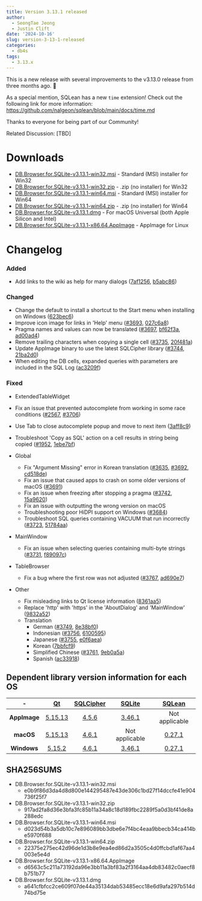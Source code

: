 ```yaml
---
title: Version 3.13.1 released
author:
  - SeongTae Jeong
  - Justin Clift
date: '2024-10-16'
slug: version-3-13-1-released
categories:
  - db4s
tags:
  - 3.13.x
---
```


This is a new release with several improvements to the v3.13.0 release from three months ago. :rocket:

As a special mention, SQLean has a new `time` extension! Check out the following link for more information: https://github.com/nalgeon/sqlean/blob/main/docs/time.md

Thanks to everyone for being part of our Community!

Related Discussion: [TBD]

# Downloads

* [DB.Browser.for.SQLite-v3.13.1-win32.msi](https://download.sqlitebrowser.org/DB.Browser.for.SQLite-v3.13.1-win32.msi) - Standard (MSI) installer for Win32
* [DB.Browser.for.SQLite-v3.13.1-win32.zip](https://download.sqlitebrowser.org/DB.Browser.for.SQLite-v3.13.1-win32.zip) - .zip (no installer) for Win32
* [DB.Browser.for.SQLite-v3.13.1-win64.msi](https://download.sqlitebrowser.org/DB.Browser.for.SQLite-v3.13.1-win64.msi) - Standard (MSI) installer for Win64
* [DB.Browser.for.SQLite-v3.13.1-win64.zip](https://download.sqlitebrowser.org/DB.Browser.for.SQLite-v3.13.1-win64.zip) - .zip (no installer) for Win64
* [DB.Browser.for.SQLite-v3.13.1.dmg](https://download.sqlitebrowser.org/DB.Browser.for.SQLite-v3.13.1.dmg) - For macOS Universal (both Apple Silicon and Intel)
* [DB.Browser.for.SQLite-v3.13.1-x86.64.AppImage](https://download.sqlitebrowser.org/DB.Browser.for.SQLite-v3.13.1-x86.64.AppImage) - AppImage for Linux

# Changelog

### Added
- Add links to the wiki as help for many dialogs ([7af1256](https://github.com/sqlitebrowser/sqlitebrowser/commit/7af12565e77a5d88a0530a019aedd210763027b7), [b5abc86](https://github.com/sqlitebrowser/sqlitebrowser/commit/b5abc868aef3cc5ca908eb0af61e182205aa2291))

### Changed
- Change the default to install a shortcut to the Start menu when installing on Windows ([623bec6](https://github.com/sqlitebrowser/sqlitebrowser/commit/623bec64ce6e86f5b020b0370eeda86369d10157))
- Improve icon image for links in 'Help' menu ([#3693](https://github.com/sqlitebrowser/sqlitebrowser/issues/3693), [027c6a8](https://github.com/sqlitebrowser/sqlitebrowser/commit/027c6a8be8238102e1c4f483615dbd749251c2b6))
- Pragma names and values can now be translated ([#3697](https://github.com/sqlitebrowser/sqlitebrowser/pull/3697), [bf62f3a](https://github.com/sqlitebrowser/sqlitebrowser/commit/bf62f3afc4ad820c34e1be212baa6a4c24694baf), [ad00ad4](https://github.com/sqlitebrowser/sqlitebrowser/commit/ad00ad43059a28cd1a8dc81ed8c210d77b098b70))
- Remove trailing characters when copying a single cell ([#3735](https://github.com/sqlitebrowser/sqlitebrowser/issues/3735), [20f481a](https://github.com/sqlitebrowser/sqlitebrowser/commit/20f481a1887e92ab335901adbd41fdc70274f493))
- Update AppImage binary to use the latest SQLCipher library ([#3744](https://github.com/sqlitebrowser/sqlitebrowser/issues/3744), [21ba2d0](https://github.com/sqlitebrowser/sqlitebrowser/commit/21ba2d0eee164bfcacde884d5119650ba77ca8d7))
- When editing the DB cells, expanded queries with parameters are included in the SQL Log ([ac3209f](https://github.com/sqlitebrowser/sqlitebrowser/commit/ac3209f9e1e0b1386cebea9ab60c71d84632f5c1))

### Fixed
-  ExtendedTableWidget
  - Fix an issue that prevented autocomplete from working in some race conditions ([#2567](https://github.com/sqlitebrowser/sqlitebrowser/issues/2567), [#3706](https://github.com/sqlitebrowser/sqlitebrowser/issues/3706))
  - Use Tab to close autocomplete popup and move to next item ([3aff8c9](https://github.com/sqlitebrowser/sqlitebrowser/commit/3aff8c925e0761e9f4799150d9c45b76ed0b8b19))
  - Troubleshoot 'Copy as SQL' action on a cell results in string being copied ([#1952](https://github.com/sqlitebrowser/sqlitebrowser/issues/1952), [1ebe7bf](https://github.com/sqlitebrowser/sqlitebrowser/commit/1ebe7bf2505d91876da6f0bb29d597edc3834015))

- Global
  - Fix "Argument Missing" error in Korean translation ([#3635](https://github.com/sqlitebrowser/sqlitebrowser/issues/3635), [#3692](https://github.com/sqlitebrowser/sqlitebrowser/issues/3692), [cd518de](https://github.com/sqlitebrowser/sqlitebrowser/commit/cd518dee13e60d499d4c34b0b7b1ba1ddb52b26a))
  - Fix an issue that caused apps to crash on some older versions of macOS ([#3691](https://github.com/sqlitebrowser/sqlitebrowser/issues/3691))
  - Fix an issue when freezing after stopping a pragma ([#3742](https://github.com/sqlitebrowser/sqlitebrowser/pull/3742), [15a9620](https://github.com/sqlitebrowser/sqlitebrowser/commit/15a9620d11d96c62084e3702e867430bf0ec4542))
  - Fix an issue with outputting the wrong version on macOS
  - Troubleshooting poor HiDPI support on Windows ([#3684](https://github.com/sqlitebrowser/sqlitebrowser/issues/3684))
  - Troubleshoot SQL queries containing VACUUM that run incorrectly ([#3723](https://github.com/sqlitebrowser/sqlitebrowser/issues/3723), [51784aa](https://github.com/sqlitebrowser/sqlitebrowser/commit/51784aa6ce697ffdd9972744ab76cb6d873592ca))

- MainWindow
  - Fix an issue when selecting queries containing multi-byte strings ([#3731](https://github.com/sqlitebrowser/sqlitebrowser/issues/3731), [f89097c](https://github.com/sqlitebrowser/sqlitebrowser/commit/f89097c25b4984052c83d852dc161628b7f48f2b))

- TableBrowser
  - Fix a bug where the first row was not adjusted ([#3767](https://github.com/sqlitebrowser/sqlitebrowser/issues/3767), [ad690e7](https://github.com/sqlitebrowser/sqlitebrowser/commit/ad690e7c2958df5e96ccb1b73f5c1076d6ec4067))

- Other
  - Fix misleading links to Qt license information ([8361aa5](https://github.com/sqlitebrowser/sqlitebrowser/commit/8361aa58298354c5829583206458e8a11090b50e))
  - Replace 'http' with 'https' in the 'AboutDialog' and 'MainWindow' ([9832a52](https://github.com/sqlitebrowser/sqlitebrowser/commit/9832a52d95001397cc75e9780c0864672b6860c7))
  - Translation
    - German ([#3749](https://github.com/sqlitebrowser/sqlitebrowser/pull/3749), [8e38bf0](https://github.com/sqlitebrowser/sqlitebrowser/commit/8e38bf0b740cc560da563400e4d0a9bd1233a33c))
    - Indonesian ([#3756](https://github.com/sqlitebrowser/sqlitebrowser/pull/3756), [6100595](https://github.com/sqlitebrowser/sqlitebrowser/commit/6100595bc7cebfc89993f72277f7bc7bba8d2d87))
    - Japanese ([#3755](https://github.com/sqlitebrowser/sqlitebrowser/pull/3755), [e0f6aea](https://github.com/sqlitebrowser/sqlitebrowser/commit/e0f6aea00c1cf82922b7f3c7835ecfff0e7d91d5))
    - Korean ([7bbfcf9](https://github.com/sqlitebrowser/sqlitebrowser/commit/7bbfcf97af7d4e482e47bb18f3181d3ce472acd8))
    - Simplified Chinese ([#3761](https://github.com/sqlitebrowser/sqlitebrowser/pull/3761), [9eb0a5a](https://github.com/sqlitebrowser/sqlitebrowser/commit/9eb0a5af1fd0d27fb7d2ec6f2dfa666c4be6bdbf))
    - Spanish ([ac33918](https://github.com/sqlitebrowser/sqlitebrowser/commit/ac3391868dad109743fc4115be31283c34fe1852))


## Dependent library version information for each OS
|     **-**    |                     [**Qt**](https://www.qt.io/)                     |            [**SQLCipher**](https://www.zetetic.net/sqlcipher/)            |            [**SQLite**](https://sqlite.org/)            |         [**SQLean**](https://github.com/nalgeon/sqlean)         |
|:------------:|:--------------------------------------------------------------------:|:-------------------------------------------------------------------------:|:-------------------------------------------------------:|:---------------------------------------------------------------:|
| **AppImage** | [5.15.13](https://www.qt.io/blog/commercial-lts-qt-5.15.13-released) | [4.5.6](https://www.zetetic.net/blog/2024/01/17/sqlcipher-4.5.6-release/) | [3.46.1](https://www.sqlite.org/releaselog/3_46_1.html) |                          Not applicable                         |
|   **macOS**  | [5.15.13](https://www.qt.io/blog/commercial-lts-qt-5.15.13-released) | [4.6.1](https://www.zetetic.net/blog/2024/08/20/sqlcipher-4.6.1-release/) |                      Not applicable                     | [0.27.1](https://github.com/nalgeon/sqlean/releases/tag/0.27.1) |
|  **Windows** |          [5.15.2](https://www.qt.io/blog/qt-5.15.2-released)         | [4.6.1](https://www.zetetic.net/blog/2024/08/20/sqlcipher-4.6.1-release/) | [3.46.1](https://www.sqlite.org/releaselog/3_46_1.html) | [0.27.1](https://github.com/nalgeon/sqlean/releases/tag/0.27.1) |

## SHA256SUMS
- DB.Browser.for.SQLite-v3.13.1-win32.msi
  - e0b9f86d3da4d8d800e144295487e43de306c1bd27f14dccfe41e904736f25f7
- DB.Browser.for.SQLite-v3.13.1-win32.zip
  - 917ad2fa8d36e3bfa3fc85b11a34a8c18d189fbc2289f5a0d3bf41de8a288edc
- DB.Browser.for.SQLite-v3.13.1-win64.msi
  - d023d54b3a5db10c7e896089bb3dbe6e7f4bc4eaa9bbecb34ca414be5970f688
- DB.Browser.for.SQLite-v3.13.1-win64.zip
  - 22375e275ec42d96de1d3b8e9ea4ed86d2a3505c4d0ffcbd1af67aa4003e5e4d
- DB.Browser.for.SQLite-v3.13.1-x86.64.AppImage
  - d6563c5c211a73192da96e3bb11a3bf83a2f3164aa4db83482c0aecf8b751b77
- DB.Browser.for.SQLite-v3.13.1.dmg
  - a641cfbfcc2ce609f07de44a35134dab53485ecc18e6d9afa297b514d74bd75e
